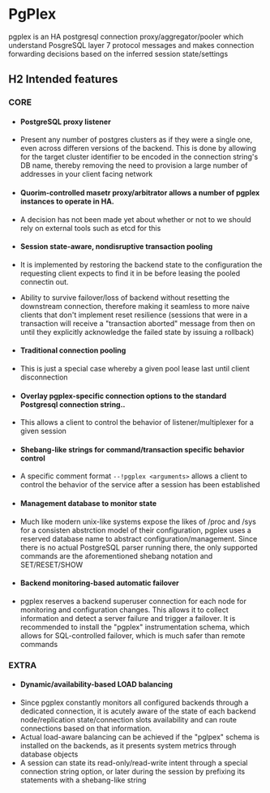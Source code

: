# PgPlex


pgplex is an HA postgresql connection proxy/aggregator/pooler which understand PosgreSQL layer 7 protocol messages and makes connection forwarding decisions based on the inferred session state/settings

## H2 Intended features

### CORE

* #### PostgreSQL proxy listener
 * Present any number of postgres clusters as if they were a single one, even across differen versions of the backend. This is done by allowing for the target cluster identifier to be encoded in the connection string's DB name,  thereby removing the need to provision a large number of addresses in your client facing network

* #### Quorim-controlled masetr proxy/arbitrator allows a number of pgplex instances to operate in HA.
 * A decision has not been made yet about whether or not to we should rely on external tools such as etcd for this

* #### Session state-aware, nondisruptive transaction pooling
 * It is implemented by restoring the backend state to the configuration the requesting client expects to find it in be before leasing the pooled connectin out.
 * Ability to survive failover/loss of backend without resetting the downstream connection, therefore making it seamless to more naive clients that don't implement reset resilience (sessions that were in a transaction will receive a "transaction aborted" message from then on until they explicitly acknowledge the failed state by issuing a rollback)

* #### Traditional connection pooling
 * This is just a special case whereby a given pool lease last until client disconnection
 
* #### Overlay pgplex-specific connection options to the standard Postgresql connection string..
 *  This allows a client to control the behavior of listener/multiplexer for a given session

* #### Shebang-like strings for command/transaction specific behavior control
 * A specific comment format ```--!pgplex <arguments>``` allows a client to control the behavior of the service after a session has been established

* #### Management database to monitor state
 * Much like modern unix-like systems expose the likes of /proc and /sys for a consisten abstrction model of their configuration, pgplex uses a reserved database name to abstract configuration/management. Since there is no actual PostgreSQL parser running there, the only supported commands are the aforementioned shebang notation and SET/RESET/SHOW


* #### Backend monitoring-based automatic failover
 *  pgplex reserves a backend superuser connection for each node for monitoring and configuration changes. This allows it to collect information and detect a server failure and trigger a failover. It is recommended to install the "pgplex" instrumentation schema, which allows for SQL-controlled failover, which is much safer than remote commands

### EXTRA

* #### Dynamic/availability-based LOAD balancing
 * Since pgplex constantly monitors all configured backends through a dedicated connection, it is acutely aware of the state of each backend node/replication state/connection slots availability and can route connections based on that information.
 * Actual load-aware balancing can be achieved if the "pglpex" schema is installed on the backends, as it presents system metrics through database objects
 * A session can state its read-only/read-write intent through a special connection string option, or later during the session by prefixing its statements with a shebang-like string
